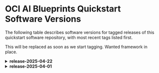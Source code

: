 # OCI AI Blueprints Quickstart Software Versions

The following table describes software versions for tagged releases of this quickstart software repository, with most recent tags listed first.

This will be replaced as soon as we start tagging. Wanted framework in place.
<details>
<summary><strong>release-2025-04-22</strong></summary>

## Cluster Creation Terraform
### Terraform / Provider Versions
|Component Type|Component Name|Component Source|Component Version|
|:------------:|:------------:|:--------------:|:---------------:|
|Language|Terraform|hashicorp|>=1.5|
|Provider|oci|oracle/oci|>=5|
|Provider|kubernetes|hashicorp/kubernetes|>=2.27|
|Provider|helm|hashicorp/helm|>=2.12|
|Provider|tls|hashicorp/tls|>=4|
|Provider|local|hashicorp/local|>=2.5|
|Provider|random|hashicorp/random|>=3.6|

### Oracle Services
|Service|Version|
|Oracle Kubernetes Engine|v1.31.1|

--------------
--------------

## OCI AI Blueprints Terraform
### Terraform / Provider Versions
|Component Type|Component Name|Component Source|Component Version|
|:------------:|:------------:|:--------------:|:---------------:|
|Language|Terraform|hashicorp|>=1.1|
|Provider|oci|oracle/oci| 4 <= version < 5|
|Provider|kubernetes|hashicorp/kubernetes|>=2|
|Provider|helm|hashicorp/helm|>=2|
|Provider|tls|hashicorp/tls|>=4|
|Provider|local|hashicorp/local|>=2|
|Provider|random|hashicorp/random|>=3|

### Helm Chart Versions
|Chart Name|Version|Chart URL|
|:--------:|:-----:|:-------:|
|Grafana|6.47.1|https://grafana.github.io/helm-charts|
|Prometheus|19.0.1|https://prometheus-community.github.io/helm-charts|
|Metrics Server|3.8.3|https://kubernetes-sigs.github.io/metrics-server|
|Ingress Nginx|4.4.0|https://kubernetes.github.io/ingress-nginx|
|MLFlow|0.16.5|https://community-charts.github.io/helm-charts|
|NVIDIA GPU Operator|v25.3.0|https://helm.ngc.nvidia.com/nvidia|
|Keda|2.17.0|https://kedacore.github.io/charts|
|LeaderWorkerSet|0.1.0|local|

### Container Versions
|Container|Version|Repository|
|:--------|:------|:---------|
|oci-corrino-cp|latest|iad.ocir.io/iduyx1qnmway/corrino-devops-repository|
|oci-ai-blueprints-portal|latest|iad.ocir.io/iduyx1qnmway/corrino-devops-repository|

### Oracle Services
|Service|Version|
|Oracle Autonomous Database|19c|

</details>

<details>
<summary><strong>release-2025-04-01</strong></summary>

## Cluster Creation Terraform
### Terraform / Provider Versions
|Component Type|Component Name|Component Source|Component Version|
|:------------:|:------------:|:--------------:|:---------------:|
|Language|Terraform|hashicorp|>=1.5|
|Provider|oci|oracle/oci|>=5|
|Provider|kubernetes|hashicorp/kubernetes|>=2.27|
|Provider|helm|hashicorp/helm|>=2.12|
|Provider|tls|hashicorp/tls|>=4|
|Provider|local|hashicorp/local|>=2.5|
|Provider|random|hashicorp/random|>=3.6|

### Oracle Services
|Service|Version|
|Oracle Kubernetes Engine|v1.31.1|

--------------
--------------

## OCI AI Blueprints Terraform
### Terraform / Provider Versions
|Component Type|Component Name|Component Source|Component Version|
|:------------:|:------------:|:--------------:|:---------------:|
|Language|Terraform|hashicorp|>=1.1|
|Provider|oci|oracle/oci| 4 <= version < 5|
|Provider|kubernetes|hashicorp/kubernetes|>=2|
|Provider|helm|hashicorp/helm|>=2|
|Provider|tls|hashicorp/tls|>=4|
|Provider|local|hashicorp/local|>=2|
|Provider|random|hashicorp/random|>=3|

### Helm Chart Versions
|Chart Name|Version|Chart URL|
|:--------:|:-----:|:-------:|
|Grafana|6.47.1|https://grafana.github.io/helm-charts|
|Prometheus|19.0.1|https://prometheus-community.github.io/helm-charts|
|Metrics Server|3.8.3|https://kubernetes-sigs.github.io/metrics-server|
|Ingress Nginx|4.4.0|https://kubernetes.github.io/ingress-nginx|
|MLFlow|0.16.5|https://community-charts.github.io/helm-charts|
|NVIDIA GPU Operator|v25.3.0|https://helm.ngc.nvidia.com/nvidia|
|Keda|2.17.0|https://kedacore.github.io/charts|

### Container Versions
|Container|Version|Repository|
|:--------|:------|:---------|
|oci-corrino-cp|latest|iad.ocir.io/iduyx1qnmway/corrino-devops-repository|
|oci-ai-blueprints-portal|latest|iad.ocir.io/iduyx1qnmway/corrino-devops-repository|

### Oracle Services
|Service|Version|
|Oracle Autonomous Database|19c|

</details>

